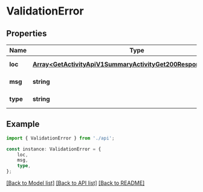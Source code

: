 # ValidationError


## Properties

Name | Type | Description | Notes
------------ | ------------- | ------------- | -------------
**loc** | [**Array&lt;GetActivityApiV1SummaryActivityGet200ResponseInnerInner&gt;**](GetActivityApiV1SummaryActivityGet200ResponseInnerInner.md) |  | [default to undefined]
**msg** | **string** |  | [default to undefined]
**type** | **string** |  | [default to undefined]

## Example

```typescript
import { ValidationError } from './api';

const instance: ValidationError = {
    loc,
    msg,
    type,
};
```

[[Back to Model list]](../README.md#documentation-for-models) [[Back to API list]](../README.md#documentation-for-api-endpoints) [[Back to README]](../README.md)

